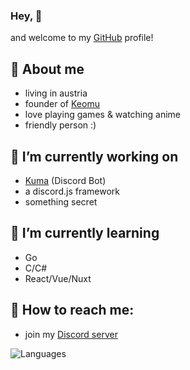 ### Hey, 👋

and welcome to my [GitHub](https://github.com) profile!

## 🐼 About me
  - living in austria
  - founder of [Keomu](https://keomu.com)
  - love playing games & watching anime
  - friendly person :)
    
## 🔭 I’m currently working on
  - [Kuma](https://github.com/KumaaaBot) (Discord Bot)
  - a discord.js framework
  - something secret
    
## 🌱 I’m currently learning
  - Go
  - C/C#
  - React/Vue/Nuxt
    
## 📖 How to reach me:
  - join my [Discord server](https://discord.gg/MMH4rpk)

<!-- ![Stats](https://github-readme-stats.vercel.app/api?username=pandaaa2507&theme=tokyonight) -->
![Languages](https://github-readme-stats.vercel.app/api/top-langs/?username=pandaaa2507&layout=compact&theme=tokyonight)
